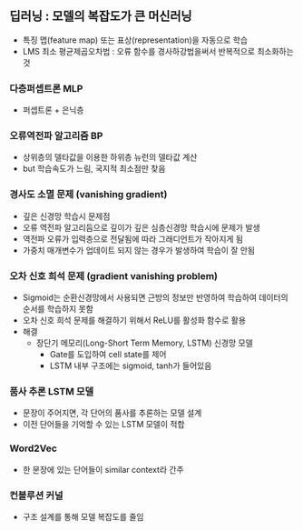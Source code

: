 ## 딥러닝 : 모델의 복잡도가 큰 머신러닝  
- 특징 맵(feature map) 또는 표상(representation)을 자동으로 학습  
- LMS 최소 평균제곱오차법 : 오류 함수를 경사하강법을써서 반복적으로 최소화하는 것 
### 다층퍼셉트론 MLP 
- 퍼셉트론 + 은닉층
### 오류역전파 알고리즘 BP
- 상위층의 델타값을 이용한 하위층 뉴런의 델타값 계산
- but 학습속도가 느림, 국지적 최소점만 찾음 
### 경사도 소멸 문제 (vanishing gradient)  
- 깊은 신경망 학습시 문제점
- 오류 역전파 알고리듬으로 깊이가 깊은 심층신경망 학습시에 문제가 발생
- 역전파 오류가 입력층으로 전달됨에 따라 그래디언트가 작아지게 됨
- 가중치 매개변수가 업데이트 되지 않는 경우가 발생하여 학습이 잘 안됨
### 오차 신호 희석 문제 (gradient vanishing problem)
- Sigmoid는 순환신경망에서 사용되면 근방의 정보만 반영하여 학습하여 데이터의 순서를 학습하지 못함
- 오차 신호 희석 문제를 해결하기 위해서 ReLU를 활성화 함수로 활용  
- 해결
  - 장단기 메모리(Long-Short Term Memory, LSTM) 신경망 모델
    - Gate를 도입하여 cell state를 제어
    -  LSTM 내부 구조에는 sigmoid, tanh가 들어있음  
### 품사 추론 LSTM 모델
- 문장이 주어지면, 각 단어의 품사를 추론하는 모델 설계  
- 이전 단어들을 기억할 수 있는 LSTM 모델이 적합
### Word2Vec
- 한 문장에 있는 단어들이 similar context라 간주

### 컨볼루션 커널 
- 구조 설계를 통해 모델 복잡도를 줄임  
